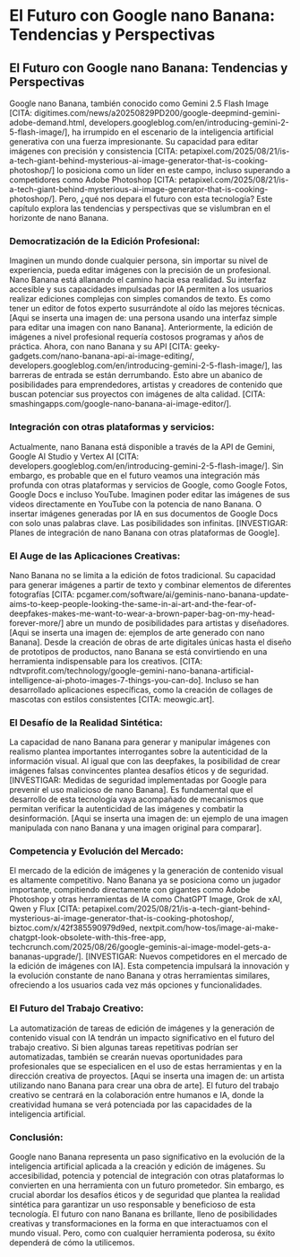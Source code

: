 # El Futuro con Google nano Banana: Tendencias y Perspectivas

## El Futuro con Google nano Banana: Tendencias y Perspectivas

Google nano Banana, también conocido como Gemini 2.5 Flash Image [CITA: digitimes.com/news/a20250829PD200/google-deepmind-gemini-adobe-demand.html, developers.googleblog.com/en/introducing-gemini-2-5-flash-image/], ha irrumpido en el escenario de la inteligencia artificial generativa con una fuerza impresionante.  Su capacidad para editar imágenes con precisión y consistencia [CITA: petapixel.com/2025/08/21/is-a-tech-giant-behind-mysterious-ai-image-generator-that-is-cooking-photoshop/] lo posiciona como un líder en este campo, incluso superando a competidores como Adobe Photoshop [CITA: petapixel.com/2025/08/21/is-a-tech-giant-behind-mysterious-ai-image-generator-that-is-cooking-photoshop/]. Pero, ¿qué nos depara el futuro con esta tecnología? Este capítulo explora las tendencias y perspectivas que se vislumbran en el horizonte de nano Banana.


###  **Democratización de la Edición Profesional:**

Imaginen un mundo donde cualquier persona, sin importar su nivel de experiencia, pueda editar imágenes con la precisión de un profesional. Nano Banana está allanando el camino hacia esa realidad. Su interfaz accesible y sus capacidades impulsadas por IA permiten a los usuarios realizar ediciones complejas con simples comandos de texto.  Es como tener un editor de fotos experto susurrándote al oído las mejores técnicas.  [Aqui se inserta una imagen de: una persona usando una interfaz simple para editar una imagen con nano Banana]. Anteriormente, la edición de imágenes a nivel profesional requería costosos programas y años de práctica. Ahora, con nano Banana y su API [CITA: geeky-gadgets.com/nano-banana-api-ai-image-editing/, developers.googleblog.com/en/introducing-gemini-2-5-flash-image/], las barreras de entrada se están derrumbando. Esto abre un abanico de posibilidades para emprendedores, artistas y creadores de contenido que buscan potenciar sus proyectos con imágenes de alta calidad. [CITA: smashingapps.com/google-nano-banana-ai-image-editor/].

### **Integración con otras plataformas y servicios:**

Actualmente, nano Banana está disponible a través de la API de Gemini, Google AI Studio y Vertex AI [CITA: developers.googleblog.com/en/introducing-gemini-2-5-flash-image/].  Sin embargo, es probable que en el futuro veamos una integración más profunda con otras plataformas y servicios de Google, como Google Fotos, Google Docs e incluso YouTube.  Imaginen poder editar las imágenes de sus videos directamente en YouTube con la potencia de nano Banana.  O insertar imágenes generadas por IA en sus documentos de Google Docs con solo unas palabras clave. Las posibilidades son infinitas. [INVESTIGAR:  Planes de integración de nano Banana con otras plataformas de Google].


### **El Auge de las Aplicaciones Creativas:**

Nano Banana no se limita a la edición de fotos tradicional.  Su capacidad para generar imágenes a partir de texto y combinar elementos de diferentes fotografías [CITA: pcgamer.com/software/ai/geminis-nano-banana-update-aims-to-keep-people-looking-the-same-in-ai-art-and-the-fear-of-deepfakes-makes-me-want-to-wear-a-brown-paper-bag-on-my-head-forever-more/]  abre un mundo de posibilidades para artistas y diseñadores.  [Aqui se inserta una imagen de: ejemplos de arte generado con nano Banana].  Desde la creación de obras de arte digitales únicas hasta el diseño de prototipos de productos, nano Banana se está convirtiendo en una herramienta indispensable para los creativos. [CITA: ndtvprofit.com/technology/google-gemini-nano-banana-artificial-intelligence-ai-photo-images-7-things-you-can-do]. Incluso se han desarrollado aplicaciones específicas, como la creación de collages de mascotas con estilos consistentes [CITA: meowgic.art].

### **El Desafío de la Realidad Sintética:**

La capacidad de nano Banana para generar y manipular imágenes con realismo plantea importantes interrogantes sobre la autenticidad de la información visual.  Al igual que con las deepfakes, la posibilidad de crear imágenes falsas convincentes plantea desafíos éticos y de seguridad.  [INVESTIGAR: Medidas de seguridad implementadas por Google para prevenir el uso malicioso de nano Banana]. Es fundamental que el desarrollo de esta tecnología vaya acompañado de mecanismos que permitan verificar la autenticidad de las imágenes y combatir la desinformación.  [Aqui se inserta una imagen de: un ejemplo de una imagen manipulada con nano Banana y una imagen original para comparar].

### **Competencia y Evolución del Mercado:**

El mercado de la edición de imágenes y la generación de contenido visual es altamente competitivo.  Nano Banana ya se posiciona como un jugador importante, compitiendo directamente con gigantes como Adobe Photoshop y otras herramientas de IA como ChatGPT Image, Grok de xAI, Qwen y Flux [CITA: petapixel.com/2025/08/21/is-a-tech-giant-behind-mysterious-ai-image-generator-that-is-cooking-photoshop/, biztoc.com/x/42f385590979d9ed, nextpit.com/how-tos/image-ai-make-chatgpt-look-obsolete-with-this-free-app, techcrunch.com/2025/08/26/google-geminis-ai-image-model-gets-a-bananas-upgrade/].  [INVESTIGAR:  Nuevos competidores en el mercado de la edición de imágenes con IA].  Esta competencia impulsará la innovación y la evolución constante de nano Banana y otras herramientas similares, ofreciendo a los usuarios cada vez más opciones y funcionalidades.

### **El Futuro del Trabajo Creativo:**

La automatización de tareas de edición de imágenes y la generación de contenido visual con IA tendrán un impacto significativo en el futuro del trabajo creativo.  Si bien algunas tareas repetitivas podrían ser automatizadas, también se crearán nuevas oportunidades para profesionales que se especialicen en el uso de estas herramientas y en la dirección creativa de proyectos.  [Aqui se inserta una imagen de: un artista utilizando nano Banana para crear una obra de arte].  El futuro del trabajo creativo se centrará en la colaboración entre humanos e IA, donde la creatividad humana se verá potenciada por las capacidades de la inteligencia artificial.


### **Conclusión:**

Google nano Banana representa un paso significativo en la evolución de la inteligencia artificial aplicada a la creación y edición de imágenes.  Su accesibilidad, potencia y potencial de integración con otras plataformas lo convierten en una herramienta con un futuro prometedor.  Sin embargo, es crucial abordar los desafíos éticos y de seguridad que plantea la realidad sintética para garantizar un uso responsable y beneficioso de esta tecnología. El futuro con nano Banana es brillante, lleno de posibilidades creativas y transformaciones en la forma en que interactuamos con el mundo visual.  Pero, como con cualquier herramienta poderosa, su éxito dependerá de cómo la utilicemos.
